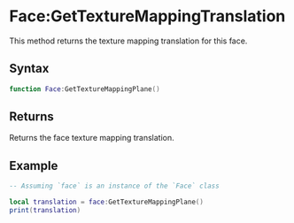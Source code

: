 # Face:GetTextureMappingTranslation

This method returns the texture mapping translation for this face.

## Syntax

```lua
function Face:GetTextureMappingPlane()
```

## Returns

Returns the face texture mapping translation.

## Example

```lua
-- Assuming `face` is an instance of the `Face` class

local translation = face:GetTextureMappingPlane()
print(translation)
```